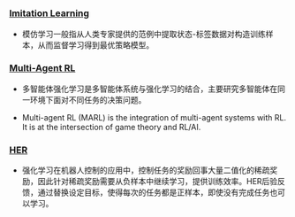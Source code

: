 # 

### [Imitation Learning](https://github.com/PaperCommunity/Reinforcement-Learning/tree/master/ImitationLearning)
- 模仿学习一般指从人类专家提供的范例中提取状态-标签数据对构造训练样本，从而监督学习得到最优策略模型。

### [Multi-Agent RL](https://github.com/PaperCommunity/Reinforcement-Learning/tree/master/Multi-Agent)

- 多智能体强化学习是多智能体系统与强化学习的结合，主要研究多智能体在同一环境下面对不同任务的决策问题。

- Multi-agent RL (MARL) is the integration of multi-agent systems with RL. It is at the intersection of
game theory and RL/AI.

### [HER](https://github.com/PaperCommunity/Reinforcement-Learning/tree/master/HER)

- 强化学习在机器人控制的应用中，控制任务的奖励回事大量二值化的稀疏奖励，因此针对稀疏奖励需要从负样本中继续学习，提供训练效率。HER后验反馈，通过替换设定目标，使得每次的任务都是正样本，即使没有完成任务也可以学习。
